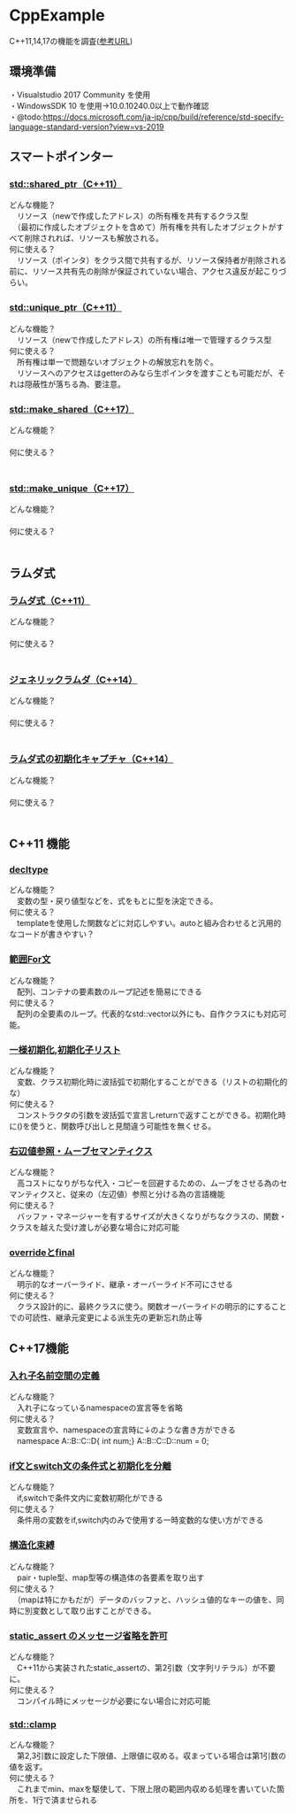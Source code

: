 # CppExample
C++11,14,17の機能を調査([参考URL](https://cpprefjp.github.io/lang.html))
## 環境準備<br>
・Visualstudio 2017 Community を使用<br>
・WindowsSDK 10 を使用→10.0.10240.0以上で動作確認<br>
・@todo:https://docs.microsoft.com/ja-jp/cpp/build/reference/std-specify-language-standard-version?view=vs-2019

## スマートポインター
### [std::shared_ptr（C++11）](https://cpprefjp.github.io/reference/memory/shared_ptr.html)
どんな機能？<br>
　リソース（newで作成したアドレス）の所有権を共有するクラス型<br>
　（最初に作成したオブジェクトを含めて）所有権を共有したオブジェクトがすべて削除されれば、リソースも解放される。<br>
何に使える？<br>
　リソース（ポインタ）をクラス間で共有するが、リソース保持者が削除される前に、リソース共有先の削除が保証されていない場合、アクセス違反が起こりづらい。<br>
### [std::unique_ptr（C++11）](https://cpprefjp.github.io/reference/memory/unique_ptr.html)
どんな機能？<br>
　リソース（newで作成したアドレス）の所有権は唯一で管理するクラス型<br>
何に使える？<br>
　所有権は単一で問題ないオブジェクトの解放忘れを防ぐ。<br>
　リソースへのアクセスはgetterのみなら生ポインタを渡すことも可能だが、それは隠蔽性が落ちる為、要注意。<br>
### [std::make_shared（C++17）]()
どんな機能？<br>
　<br>
何に使える？<br>
　<br>
### [std::make_unique（C++17）]()
どんな機能？<br>
　<br>
何に使える？<br>
　<br>


## ラムダ式
### [ラムダ式（C++11）](https://cpprefjp.github.io/lang/cpp11/lambda_expressions.html)
どんな機能？<br>
　<br>
何に使える？<br>
　<br>
### [ジェネリックラムダ（C++14）](https://cpprefjp.github.io/lang/cpp14/generic_lambdas.html)
どんな機能？<br>
　<br>
何に使える？<br>
　<br>
### [ラムダ式の初期化キャプチャ（C++14）](https://cpprefjp.github.io/lang/cpp14/initialize_capture.html)
どんな機能？<br>
　<br>
何に使える？<br>
　<br>


## C++11 機能
### [decltype](https://cpprefjp.github.io/lang/cpp11/decltype.html)
どんな機能？<br>
　変数の型・戻り値型などを、式をもとに型を決定できる。<br>
何に使える？<br>
　templateを使用した関数などに対応しやすい。autoと組み合わせると汎用的なコードが書きやすい？<br>
### [範囲For文](https://cpprefjp.github.io/lang/cpp11/range_based_for.html)
どんな機能？<br>
　配列、コンテナの要素数のループ記述を簡易にできる<br>
何に使える？<br>
　配列の全要素のループ。代表的なstd::vector以外にも、自作クラスにも対応可能。<br>
### [一様初期化](https://cpprefjp.github.io/lang/cpp11/uniform_initialization.html),[初期化子リスト](https://cpprefjp.github.io/lang/cpp11/initializer_lists.html)
どんな機能？<br>
　変数、クラス初期化時に波括弧で初期化することができる（リストの初期化的な）<br>
何に使える？<br>
　コンストラクタの引数を波括弧で宣言しreturnで返すことができる。初期化時に()を使うと、関数呼び出しと見間違う可能性を無くせる。<br>
### [右辺値参照・ムーブセマンティクス](https://cpprefjp.github.io/lang/cpp11/rvalue_ref_and_move_semantics.html)
どんな機能？<br>
　高コストになりがちな代入・コピーを回避するための、ムーブをさせる為のセマンティクスと、従来の（左辺値）参照と分ける為の言語機能<br>
何に使える？<br>
　バッファ・マネージャーを有するサイズが大きくなりがちなクラスの、関数・クラスを越えた受け渡しが必要な場合に対応可能<br>
### [overrideとfinal](https://cpprefjp.github.io/lang/cpp11/override_final.html)
どんな機能？<br>
　明示的なオーバーライド、継承・オーバーライド不可にさせる<br>
何に使える？<br>
　クラス設計的に、最終クラスに使う。関数オーバーライドの明示的にすることでの可読性、継承元変更による派生先の更新忘れ防止等<br>

## C++17機能
### [入れ子名前空間の定義](https://cpprefjp.github.io/lang/cpp17/nested_namespace.html)
どんな機能？<br>
　入れ子になっているnamespaceの宣言等を省略<br>
何に使える？<br>
　変数宣言や、namespaceの宣言時に↓のような書き方ができる<br>
　namespace A::B::C::D{ int num;} A::B::C::D::num = 0;<br>
### [if文とswitch文の条件式と初期化を分離](https://cpprefjp.github.io/lang/cpp17/selection_statements_with_initializer.html)
どんな機能？<br>
　if,switchで条件文内に変数初期化ができる<br>
何に使える？<br>
　条件用の変数をif,switch内のみで使用する一時変数的な使い方ができる<br>
### [構造化束縛](https://cpprefjp.github.io/lang/cpp17/structured_bindings.html)
どんな機能？<br>
　pair・tuple型、map型等の構造体の各要素を取り出す<br>
何に使える？<br>
　（mapは特にかもだが）データのバッファと、ハッシュ値的なキーの値を、同時に別変数として取り出すことができる。<br>
### [static_assert のメッセージ省略を許可](https://cpprefjp.github.io/lang/cpp17/extending_static_assert.html)
どんな機能？<br>
　C++11から実装されたstatic_assertの、第2引数（文字列リテラル）が不要に。<br>
何に使える？<br>
　コンパイル時にメッセージが必要にない場合に対応可能<br>
### [std::clamp](https://cpprefjp.github.io/reference/algorithm/clamp.html)
どんな機能？<br>
　第2,3引数に設定した下限値、上限値に収める。収まっている場合は第1引数の値を返す。<br>
何に使える？<br>
　これまでmin、maxを駆使して、下限上限の範囲内収める処理を書いていた箇所を、1行で済ませられる<br>
